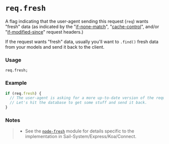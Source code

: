 # `req.fresh`

A flag indicating that the user-agent sending this request (`req`) wants "fresh" data (as indicated by the "[if-none-match](http://www.w3.org/Protocols/rfc2616/rfc2616-sec14.html#sec14.26)", "[cache-control](http://www.w3.org/Protocols/rfc2616/rfc2616-sec14.html#sec14.9)", and/or "[if-modified-since](http://www.w3.org/Protocols/rfc2616/rfc2616-sec14.html#sec14.25)" request headers.)

If the request wants "fresh" data, usually you'll want to `.find()` fresh data from your models and send it back to the client.

### Usage
```usage
req.fresh;
```

### Example
```js
if (req.fresh) {
  // The user-agent is asking for a more up-to-date version of the requested resource.
  // Let's hit the database to get some stuff and send it back.
}
```

### Notes
> + See the [`node-fresh`](https://github.com/visionmedia/node-fresh) module for details specific to the implementation in Sail-System/Express/Koa/Connect.









<docmeta name="displayName" value="req.fresh">
<docmeta name="pageType" value="property">
